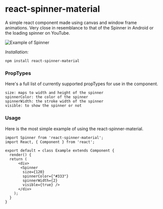 # react-spinner-material
A simple react component made using canvas and window frame animations. Very close in resemblance to that of the Spinner in Android or the loading spinner on YouTube.

![Example of Spinner](https://raw.githubusercontent.com/icarus-sullivan/react-spinner-material/master/example.gif)

_Installation:_
```
npm install react-spinner-material
```


### PropTypes
Here's a full list of currently supported propTypes for use in the component.
```
size: maps to width and height of the spinner
spinnerColor: the color of the spinner
spinnerWidth: the stroke width of the spinner
visible: to show the spinner or not
```

### Usage
Here is the most simple example of using the react-spinner-material.

```
import Spinner from 'react-spinner-material';
import React, { Component } from 'react';

export default = class Example extends Component {
  render() {
  return (
      <div>
       <Spinner
        size={120}
        spinnerColor={"#333"}
        spinnerWidth={2}
        visible={true} />
      </div>
    );
  }
}
```
